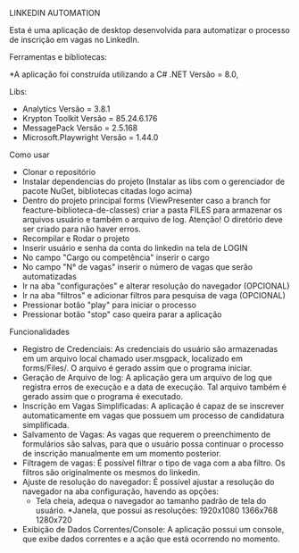 LINKEDIN AUTOMATION

Esta é uma aplicação de desktop desenvolvida para automatizar o processo de inscrição em vagas no LinkedIn. 

Ferramentas e bibliotecas:

*A aplicação foi construída utilizando a C# .NET Versão = 8.0, 

Libs:

* Analytics Versão = 3.8.1
* Krypton Toolkit Versão = 85.24.6.176
* MessagePack Versão = 2.5.168
* Microsoft.Playwright Versão = 1.44.0

Como usar

* Clonar o repositório
* Instalar dependencias do projeto (Instalar as libs com o gerenciador de pacote NuGet, bibliotecas citadas logo acima)
* Dentro do projeto principal forms (ViewPresenter caso a branch for feacture-biblioteca-de-classes) criar a pasta FILES para armazenar os arquivos
  usuário e também o arquivo de log. Atenção! O diretório deve ser criado para não haver erros.
* Recompilar e Rodar o projeto
* Inserir usuário e senha da conta do linkedin na tela de LOGIN
* No campo "Cargo ou competência" inserir o cargo
* No campo "N° de vagas" inserir o número de vagas que serão automatizadas
* Ir na aba "configurações" e alterar resolução do navegador (OPCIONAL)
* Ir na aba "filtros" e adicionar filtros para pesquisa de vaga (OPCIONAL)
* Pressionar botão "play" para iniciar o processo
* Pressionar botão "stop" caso queira parar a aplicação

Funcionalidades

* Registro de Credenciais: As credenciais do usuário são armazenadas em um arquivo local chamado user.msgpack, localizado em forms/Files/. O arquivo é gerado assim que o programa iniciar.
* Geração de Arquivo de log: A aplicação gera um arquivo de log que registra erros de execução e a data de execução. Tal arquivo também é gerado assim que o programa é executado.
* Inscrição em Vagas Simplificadas: A aplicação é capaz de se inscrever automaticamente em vagas que possuem um processo de candidatura simplificada.
* Salvamento de Vagas: As vagas que requerem o preenchimento de formulários são salvas, para que o usuário possa continuar o processo de inscrição manualmente em um momento posterior.
* Filtragem de vagas: É possível filtrar o tipo de vaga com a aba filtro. Os filtros são originalmente os mesmos do linkedin.
* Ajuste de resolução do navegador: É possível ajustar a resolução do navegador na aba configuração, havendo as opções:
    * Tela cheia, adequa o navegador ao tamanho padrão de tela do usuário. 
    *Janela, que possui as resoluções:
    1920x1080
    1366x768
    1280x720
* Exibição de Dados Correntes/Console: A aplicação possui um console, que exibe dados correntes e a ação que está ocorrendo no momento.
